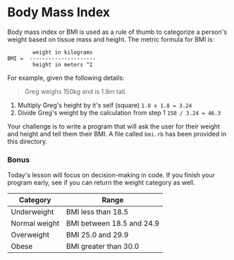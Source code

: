 # Body Mass Index

Body mass index or BMI is used as a rule of thumb to categorize a person's weight based on tissue mass and height. The metric formula for BMI is: 

```
        weight in kilograms
BMI =  ---------------------
        height in meters ^2
```

For example, given the following details:

> Greg weighs 150kg and is 1.8m tall.

1. Multiply Greg's height by it's self (square) `1.8 x 1.8 = 3.24`
2. Divide Greg's weight by the calculation from step 1 `150 / 3.24 = 46.3`

Your challenge is to write a program that will ask the user for their weight and height and tell them their BMI. A file called `bmi.rb` has been provided in this directory.

### Bonus

Today's lesson will focus on decision-making in code. If you finish your program early, see if you can return the weight category as well.

| Category       | Range                      |
|----------------|----------------------------|
| Underweight    | BMI less than 18.5         |
| Normal weight  | BMI between 18.5 and 24.9  |
| Overweight     | BMI 25.0 and 29.9          |
| Obese          | BMI greater than 30.0      |

